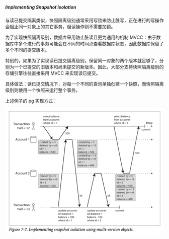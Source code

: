 
##### Implementing Snapshot isolation
与读已提交隔离类似，快照隔离级别通常采用写锁来防止脏写，正在进行的写操作会阻止同一对象上的其它事务，但读操作则不需要加锁。

为了实现快照隔离级别，数据库采用防止脏读且更为通用的机制 MVCC：由于数据库中多个进行的事务可能会在不同的时间点查看数据库状态，因此数据库保留了多个不同的提交版本。

特别的，如果为了实现读已提交隔离级别，保留同一对象的两个版本就足够了，分别为一个已提交的旧版本和尚未提交的新版本。因此，大部分支持快照隔离级别的存储引擎往往直接采用 MVCC 来实现读已提交。

具体做法：读已提交情况下，对每一个不同的查询单独创建一个快照，而快照隔离级别则使用一个快照来运行整个事务。

上述例子的 pg 实现方式：

![图 1](assets/img_20230527-115045473.png)  
